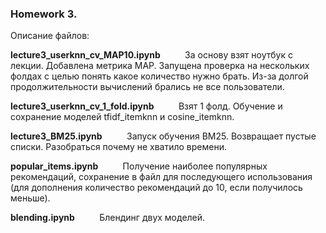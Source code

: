### Homework 3.

Описание файлов:

__lecture3_userknn_cv_MAP10.ipynb__  $~~~~~~~~$ За основу взят ноутбук с лекции. Добавлена метрика MAP. Запущена проверка на нескольких фолдах с целью понять какое количество нужно брать. Из-за долгой продолжительности вычислений брались не все пользователи.

__lecture3_userknn_cv_1_fold.ipynb__  $~~~~~~~~$ Взят 1 фолд. Обучение и сохранение моделей tfidf_itemknn и cosine_itemknn.


__lecture3_BM25.ipynb__  $~~~~~~~~$ Запуск обучения BM25. Возвращает пустые списки. Разобраться почему не хватило времени.

__popular_items.ipynb__ $~~~~~~~~$ Получение наиболее популярных рекомендаций, сохранение в файл для последующего использования (для дополнения количество рекомендаций до 10, если получилось меньше).

__blending.ipynb__ $~~~~~~~~$ Блендинг двух моделей. 
